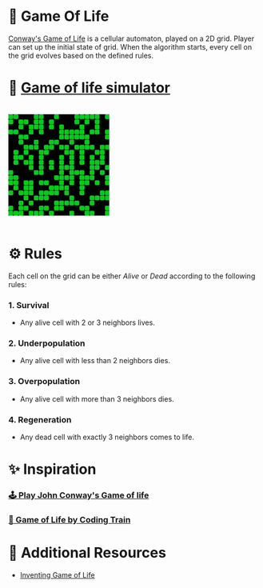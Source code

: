 # 👾 Game Of Life

[Conway's Game of Life](https://en.wikipedia.org/wiki/Conway%27s_Game_of_Life) is a cellular automaton, played on a 2D grid. Player can set up the initial state of grid. When the algorithm starts, every cell on the grid evolves based on the defined rules.

# 🚀 [Game of life simulator](https://indiecodermm.github.io/algo-lab/Game-of-life/index.html)

<br>
<img src="gol-demo.gif" width="40%">
<br><br>

# ⚙ Rules

Each cell on the grid can be either _Alive_ or _Dead_ according to the following rules:

### 1. Survival

- Any alive cell with 2 or 3 neighbors lives.

### 2. Underpopulation

- Any alive cell with less than 2 neighbors dies.

### 3. Overpopulation

- Any alive cell with more than 3 neighbors dies.

### 4. Regeneration

- Any dead cell with exactly 3 neighbors comes to life.

# ✨ Inspiration

### [🕹 Play John Conway's Game of life](https://playgameoflife.com/)

### [🚂 Game of Life by Coding Train](https://thecodingtrain.com/challenges/85-the-game-of-life)

# 📖 Additional Resources

- [Inventing Game of Life](https://www.youtube.com/watch?v=R9Plq-D1gEk)
